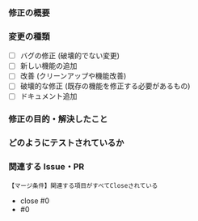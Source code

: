 ### 修正の概要
<!--　XXの機能を作成した -->

### 変更の種類
- [ ] バグの修正 (破壊的でない変更)
- [ ] 新しい機能の追加
- [ ] 改善 (クリーンアップや機能改善)
- [ ] 破壊的な修正 (既存の機能を修正する必要があるもの)
- [ ] ドキュメント追加

### 修正の目的・解決したこと
<!--　YYのパフォーマンスを改善するため -->

### どのようにテストされているか
<!--　単体テストを作成した -->

### 関連する Issue・PR
```
【マージ条件】関連する項目がすべてCloseされている
```
- close #0
- #0